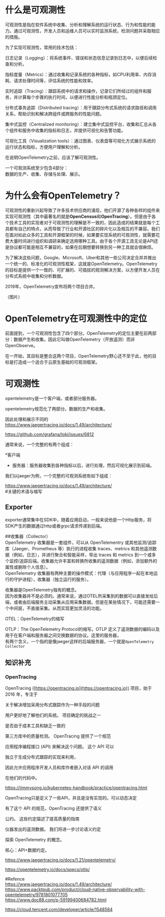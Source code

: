 # 什么是可观测性

可观测性是指在软件系统中收集、分析和理解系统的运行状态、行为和性能的能力。通过可观测性，开发人员和运维人员可以实时监测系统，检测问题并采取相应的措施。

为了实现可观测性，常用的技术包括：


日志记录（Logging）：将系统事件、错误和状态信息记录到日志中，以便后续检查和分析。



指标度量（Metrics）：通过收集和记录系统的各种指标，如CPU利用率、内存消耗、请求处理时间等，评估系统的性能和效率。



实时追踪（Tracing）：跟踪系统中的请求和操作，记录它们所经过的组件和服务，并计算每个步骤的执行时间，以便进行性能分析和瓶颈定位。



分布式事务追踪（Distributed tracing）：用于跟踪分布式系统的请求路径和调用关系，帮助识别和解决跨组件或跨服务的性能问题。



集中式监控（Centralized monitoring）：建立集中式监控平台，收集和汇总从各个组件和服务中收集的指标和日志，并提供可视化和告警功能。



可视化工具（Visualization tools）：通过图表、仪表盘等可视化方式展示系统的运行状态和指标，方便用户理解和分析。



在说明OpenTelemetry之前，应该了解可观测性。

一个可观测系统至少包含4部分：  
数据的生产、收集、存储与处理、展示。







# 为什么会有OpenTelemetry？

可观测性的重新兴起导致了许多技术供应商的涌现，他们开源了各种各样的组件来实现可观测性（其中最著名的就是**OpenCensus**和**OpenTracing**）。但是由于各个技术工具的实现者对于可观测性的理解是不一致的，因此造成的结果就是每个工具都有自己的特点，从而导致了行业和开源社区的碎片化以及相互的不兼容。我们在面对如此众多的工具和开源框架的时候，如果要实现系统的可观测性，就需要花费大量时间进行组织和调研来确定选用哪种工具。由于各个开源工具无论是API还是协议都可能是相互不兼容的，如果在后期想要转换到另一种工具就会很麻烦。

为了解决这些问题，Google、Microsoft、Uber和其他一些公司决定合并并推出一个统一的、标准化的可观测性框架，这就是OpenTelemetry。OpenTelemetry的目标是提供一个一致的、可扩展的、可插拔的观测解决方案，以方便开发人员在分布式系统中收集和分析数据。

2019年，OpenTelemetry宣布将两个项目合并。

（图片）

# OpenTelemetry在可观测性中的定位

前面提到，一个可观测性包含了四个部分。OpenTelemetry的定位主要在前两部分：数据产生和收集。因此它叫做OpenTelemetry（开放遥测）而非OpenObserve。




在一开始，其目标是整合这两个项目，OpenTelemetry野心还不至于此，他的目标是打造成一个适合于云原生基础的可观测框架。















# 可观测性

opentelemetry是一个客户端，或者部分服务器。  


opentelemetry规范化了两部分。数据的生产和收集。  

因此处理和展示不同的  
https://www.jaegertracing.io/docs/1.49/architecture/  

https://github.com/grafana/loki/issues/6812  

通常来说，一个完整的有两个组成：  

*客户端  

* 服务器：服务器收集到各种指标以后，进行处理，然后可视化展示到前端。  

我们以jaeger为例，一个完整的可观测系统有如下组成：  

https://www.jaegertracing.io/docs/1.49/architecture/  
#关键的术语与缩写  

## Exporter

exporter通常集中在SDK中，随着应用启动，一般来说他是一个Http服务，将SDK产生的数据通过http或者grpc请求传递到后端。  

##收集器（Collector）  
OpenTelemetry 收集器是一套组件，可以从 OpenTelementry 或其他监测/追踪库（Jaeger、Prometheus 等）执行的进程收集 traces、metrics 和其他遥测数据（例如，日志），并进行聚合和智能采样，导出 traces 和 metrics 到一个或多个监控/追踪后端。收集器允许丰富和转换所收集的遥测数据（例如，添加额外的属性或删除个人信息）。  
OpenTelemetry 收集器有两种主要的操作模式：代理（与应用程序一起在本地运行的守护进程），收集器（独立运行的服务）。  

收集器是OpenTelemetry独有的概念。  
因为收集器并不是必须的。通常来说，通过OTEL所采集到的数据可以直接发给后端，或者由后端服务主动采集从应用采集数据。但是在某些情况下，可能还需要一个中间层，不直接采集。从而实现更加灵活的功能。  

OTEL：OpenTelemetry的缩写  

OTLP：The OpenTelemetry Protocol的缩写。OTLP 定义了遥测数据的编码以及用于在客户端和服务器之间交换数据的协议。这里的服务器，  
有两个含义，一个指的是像jaeger这样的后端服务器，一个就是`OpenTelemetry Collector`  







## 知识补充

### OpenTracing

OpenTracing ([https://opentracing.io](https://opentracing.io)) 项目，始于 2016 年，专注于

关于解决增加采用分布式跟踪作为一种手段的问题

用户更好地了解他们的系统。 项目确定的挑战之一

是否由于成本工具和缺乏一致的

第三方库中的质量检测。 OpenTracing 提供了一个规范

应用程序编程接口 (API) 来解决这个问题。 这个 API 可以

独立于生成分布式跟踪的实现来利用，

因此允许应用程序开发人员和库作者嵌入对该 API 的调用

在他们的代码中。

https://jimmysong.io/kubernetes-handbook/practice/opentracing.html

OpenTracing只是定义了一些API，并且是没有实现的。可以动态决定

有了这个 API 的规范，OpenTracing 还提供了语义

公约。 这些约定描述了提高质量的指南

仪器发出的遥测数据。 我们将进一步讨论语义约定

探索 OpenTelemetry 的概念。

核心：API+数据约定。

https://www.jaegertracing.io/docs/1.21/opentelemetry/  

https://opentelemetry.io/docs/specs/otlp/  

#Refence  
https://www.jaegertracing.io/docs/1.49/architecture/  
https://www.packtpub.com/product/cloud-native-observability-with-opentelemetry/9781801077705  
https://www.doc88.com/p-59199400684782.html

https://cloud.tencent.com/developer/article/1548584
